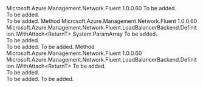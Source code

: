 <Type Name="IWithVirtualMachine&lt;ReturnT&gt;" FullName="Microsoft.Azure.Management.Network.Fluent.LoadBalancerBackend.Definition.IWithVirtualMachine&lt;ReturnT&gt;">
  <TypeSignature Language="C#" Value="public interface IWithVirtualMachine&lt;ReturnT&gt;" />
  <TypeSignature Language="ILAsm" Value=".class public interface auto ansi abstract IWithVirtualMachine`1&lt;ReturnT&gt;" />
  <TypeSignature Language="DocId" Value="T:Microsoft.Azure.Management.Network.Fluent.LoadBalancerBackend.Definition.IWithVirtualMachine`1" />
  <TypeSignature Language="VB.NET" Value="Public Interface IWithVirtualMachine(Of ReturnT)" />
  <TypeSignature Language="F#" Value="type IWithVirtualMachine&lt;'ReturnT&gt; = interface" />
  <AssemblyInfo>
    <AssemblyName>Microsoft.Azure.Management.Network.Fluent</AssemblyName>
    <AssemblyVersion>1.0.0.60</AssemblyVersion>
  </AssemblyInfo>
  <TypeParameters>
    <TypeParameter Name="ReturnT" />
  </TypeParameters>
  <Interfaces />
  <Docs>
    <typeparam name="ReturnT">To be added.</typeparam>
    <summary>To be added.</summary>
    <remarks>To be added.</remarks>
  </Docs>
  <Members>
    <Member MemberName="WithExistingVirtualMachines">
      <MemberSignature Language="C#" Value="public Microsoft.Azure.Management.Network.Fluent.LoadBalancerBackend.Definition.IWithAttach&lt;ReturnT&gt; WithExistingVirtualMachines (params Microsoft.Azure.Management.Network.Fluent.IHasNetworkInterfaces[] vms);" />
      <MemberSignature Language="ILAsm" Value=".method public hidebysig newslot virtual instance class Microsoft.Azure.Management.Network.Fluent.LoadBalancerBackend.Definition.IWithAttach`1&lt;!ReturnT&gt; WithExistingVirtualMachines(class Microsoft.Azure.Management.Network.Fluent.IHasNetworkInterfaces[] vms) cil managed" />
      <MemberSignature Language="DocId" Value="M:Microsoft.Azure.Management.Network.Fluent.LoadBalancerBackend.Definition.IWithVirtualMachine`1.WithExistingVirtualMachines(Microsoft.Azure.Management.Network.Fluent.IHasNetworkInterfaces[])" />
      <MemberSignature Language="VB.NET" Value="Public Function WithExistingVirtualMachines (ParamArray vms As IHasNetworkInterfaces()) As IWithAttach(Of ReturnT)" />
      <MemberSignature Language="F#" Value="abstract member WithExistingVirtualMachines : Microsoft.Azure.Management.Network.Fluent.IHasNetworkInterfaces[] -&gt; Microsoft.Azure.Management.Network.Fluent.LoadBalancerBackend.Definition.IWithAttach&lt;'ReturnT&gt;" Usage="iWithVirtualMachine.WithExistingVirtualMachines vms" />
      <MemberType>Method</MemberType>
      <AssemblyInfo>
        <AssemblyName>Microsoft.Azure.Management.Network.Fluent</AssemblyName>
        <AssemblyVersion>1.0.0.60</AssemblyVersion>
      </AssemblyInfo>
      <ReturnValue>
        <ReturnType>Microsoft.Azure.Management.Network.Fluent.LoadBalancerBackend.Definition.IWithAttach&lt;ReturnT&gt;</ReturnType>
      </ReturnValue>
      <Parameters>
        <Parameter Name="vms" Type="Microsoft.Azure.Management.Network.Fluent.IHasNetworkInterfaces[]">
          <Attributes>
            <Attribute>
              <AttributeName>System.ParamArray</AttributeName>
            </Attribute>
          </Attributes>
        </Parameter>
      </Parameters>
      <Docs>
        <param name="vms">To be added.</param>
        <summary>To be added.</summary>
        <returns>To be added.</returns>
        <remarks>To be added.</remarks>
      </Docs>
    </Member>
    <Member MemberName="WithExistingVirtualMachines">
      <MemberSignature Language="C#" Value="public Microsoft.Azure.Management.Network.Fluent.LoadBalancerBackend.Definition.IWithAttach&lt;ReturnT&gt; WithExistingVirtualMachines (System.Collections.Generic.ICollection&lt;Microsoft.Azure.Management.Network.Fluent.IHasNetworkInterfaces&gt; vms);" />
      <MemberSignature Language="ILAsm" Value=".method public hidebysig newslot virtual instance class Microsoft.Azure.Management.Network.Fluent.LoadBalancerBackend.Definition.IWithAttach`1&lt;!ReturnT&gt; WithExistingVirtualMachines(class System.Collections.Generic.ICollection`1&lt;class Microsoft.Azure.Management.Network.Fluent.IHasNetworkInterfaces&gt; vms) cil managed" />
      <MemberSignature Language="DocId" Value="M:Microsoft.Azure.Management.Network.Fluent.LoadBalancerBackend.Definition.IWithVirtualMachine`1.WithExistingVirtualMachines(System.Collections.Generic.ICollection{Microsoft.Azure.Management.Network.Fluent.IHasNetworkInterfaces})" />
      <MemberSignature Language="VB.NET" Value="Public Function WithExistingVirtualMachines (vms As ICollection(Of IHasNetworkInterfaces)) As IWithAttach(Of ReturnT)" />
      <MemberSignature Language="F#" Value="abstract member WithExistingVirtualMachines : System.Collections.Generic.ICollection&lt;Microsoft.Azure.Management.Network.Fluent.IHasNetworkInterfaces&gt; -&gt; Microsoft.Azure.Management.Network.Fluent.LoadBalancerBackend.Definition.IWithAttach&lt;'ReturnT&gt;" Usage="iWithVirtualMachine.WithExistingVirtualMachines vms" />
      <MemberType>Method</MemberType>
      <AssemblyInfo>
        <AssemblyName>Microsoft.Azure.Management.Network.Fluent</AssemblyName>
        <AssemblyVersion>1.0.0.60</AssemblyVersion>
      </AssemblyInfo>
      <ReturnValue>
        <ReturnType>Microsoft.Azure.Management.Network.Fluent.LoadBalancerBackend.Definition.IWithAttach&lt;ReturnT&gt;</ReturnType>
      </ReturnValue>
      <Parameters>
        <Parameter Name="vms" Type="System.Collections.Generic.ICollection&lt;Microsoft.Azure.Management.Network.Fluent.IHasNetworkInterfaces&gt;" />
      </Parameters>
      <Docs>
        <param name="vms">To be added.</param>
        <summary>To be added.</summary>
        <returns>To be added.</returns>
        <remarks>To be added.</remarks>
      </Docs>
    </Member>
  </Members>
</Type>